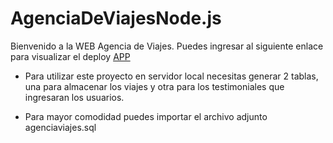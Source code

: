 # AgenciaDeViajesNode.js

Bienvenido a la WEB Agencia de Viajes.
Puedes ingresar al siguiente enlace para visualizar el deploy <a href="https://agenciadeviajesnode-js.onrender.com">APP</a>

 - Para utilizar este proyecto en servidor local necesitas generar 2 tablas, una para almacenar los viajes y otra para los testimoniales que ingresaran los usuarios.

  - Para mayor comodidad puedes importar el archivo adjunto agenciaviajes.sql